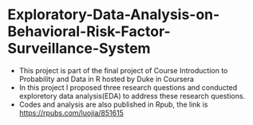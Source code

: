 # Exploratory-Data-Analysis-on-Behavioral-Risk-Factor-Surveillance-System

- This project is part of the final project of Course Introduction to Probability and Data in R hosted by Duke in Coursera
- In this project I proposed three research questions and conducted exploretory data analysis(EDA) to address these research questions.
- Codes and analysis are also published in Rpub, the link is https://rpubs.com/luojia/851615
